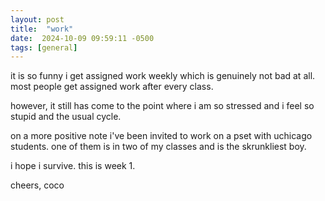 ```yaml
---
layout: post
title:  "work"
date:  2024-10-09 09:59:11 -0500
tags: [general]
---
```

it is so funny i get assigned work weekly which is genuinely not bad at all.
most people get assigned work after every class.

however, it still has come to the point where i am so stressed and i feel so
stupid and the usual cycle.

on a more positive note i've been invited to work on a pset with uchicago
students. one of them is in two of my classes and is the skrunkliest boy.

i hope i survive. this is week 1.

cheers,
coco
